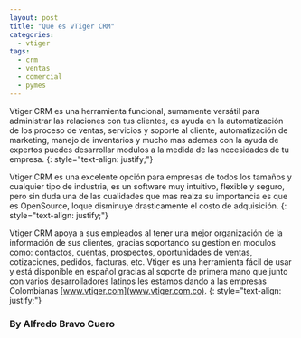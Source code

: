 ```yaml
---
layout: post
title: "Que es vTiger CRM"
categories:
  - vtiger
tags:
  - crm
  - ventas
  - comercial
  - pymes
---
```


Vtiger CRM es una herramienta funcional, sumamente versátil para administrar las relaciones con tus clientes, es ayuda en la automatización de los proceso de ventas, servicios y soporte al cliente, automatización de marketing, manejo de inventarios y mucho mas ademas con la ayuda de expertos puedes desarrollar modulos a la medida de las necesidades de tu empresa.
{: style="text-align: justify;"}

Vtiger CRM es una excelente opción para empresas de todos los tamaños y cualquier tipo de industria, es un software muy intuitivo, flexible y seguro, pero sin duda una de las cualidades que mas realza su importancia es que es OpenSource, loque disminuye drasticamente el costo de adquisición.
{: style="text-align: justify;"}

Vtiger CRM apoya a sus empleados al tener una mejor organización de la información de sus clientes, gracias soportando su gestion en modulos como: contactos, cuentas, prospectos, oportunidades de ventas, cotizaciones, pedidos, facturas, etc. Vtiger es una herramienta fácil de usar y está disponible en español gracias al soporte de primera mano que junto con varios desarrolladores latinos les estamos dando a las empresas Colombianas [www.vtiger.com](www.vtiger.com.co).
{: style="text-align: justify;"}

### By Alfredo Bravo Cuero
